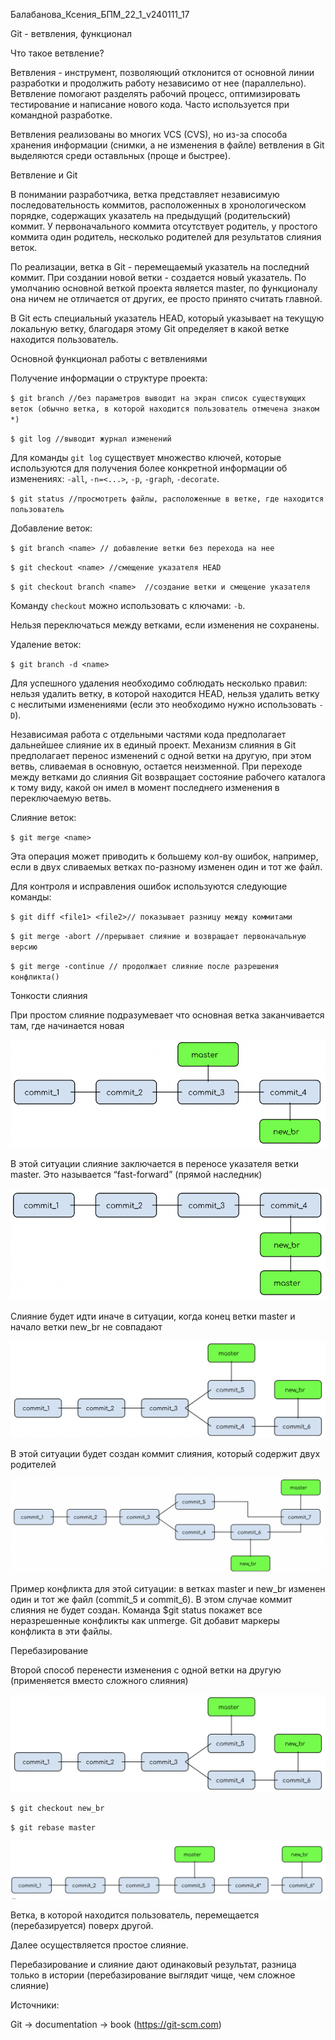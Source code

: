 Балабанова_Ксения_БПМ_22_1_v240111_17 

Git - ветвления, функционал

Что такое ветвление?

Ветвления - инструмент, позволяющий отклонится от основной линии разработки и продолжить работу независимо от нее (параллельно).
Ветвление помогают разделять рабочий процесс, оптимизировать тестирование и написание нового кода. Часто используется при командной разработке.

Ветвления реализованы во многих VCS (CVS), но из-за способа хранения информации (снимки, а не изменения в файле) ветвления в Git выделяются среди оставльных (проще и быстрее). 

Ветвление и Git

В понимании разработчика, ветка представляет независимую последовательность коммитов, расположенных в хронологическом порядке, содержащих указатель на предыдущий (родительский) коммит. У первоначального коммита отсутствует родитель, у простого коммита один родитель, несколько родителей для результатов слияния веток.

По реализации, ветка в Git -  перемещаемый указатель на последний коммит. При создании новой ветки - создается новый указатель.
По умолчанию основной веткой проекта является master, по функционалу она ничем не отличается от других, ее просто принято считать главной.

В Git есть специальный указатель HEAD, который указывает на текущую локальную ветку, благодаря этому Git определяет в какой ветке находится пользователь.

Основной функционал работы с ветвлениями

Получение информации о структуре проекта:


`$ git branch //без параметров выводит на экран список существующих веток (обычно ветка, в которой находится пользователь отмечена знаком *)`

`$ git log //выводит журнал изменений`

Для команды `git log` существует множество ключей, которые используются для получения более конкретной информации об изменениях: `-all`, `-n=<...>`, `-p`, `-graph`, `-decorate`.

`$ git status //просмотреть файлы, расположенные в ветке, где находится пользователь`

Добавление веток:

`$ git branch <name> // добавление ветки без перехода на нее`

`$ git checkout <name> //смещение указателя HEAD`

`$ git checkout branch <name>  //создание ветки и смещение указателя`

Команду `checkout` можно использовать с ключами: `-b`.

Нельзя переключаться между ветками, если изменения не сохранены.

Удаление веток:

`$ git branch -d <name>`

Для успешного удаления необходимо соблюдать несколько правил: нельзя удалить ветку, в которой находится HEAD, нельзя удалить ветку с неслитыми изменениями (если это необходимо нужно использовать `-D`).

Независимая работа с отдельными частями кода предполагает дальнейшее слияние их в единый проект. Механизм слияния в Git предполагает перенос изменений с одной ветки на другую, при этом ветвь, сливаемая в основную, остается неизменной. При переходе между ветками до слияния Git возвращает состояние рабочего каталога к тому виду, какой он имел в момент последнего изменения в переключаемую ветвь.

Слияние веток:

`$ git merge <name>`

Эта операция может приводить к большему кол-ву ошибок, например, если в двух сливаемых ветках по-разному изменен один и тот же файл.

Для контроля и исправления ошибок используются следующие команды:

`$ git diff <file1> <file2>// показывает разницу между коммитами`

`$ git merge -abort //прерывает слияние и возвращает первоначальную версию`

`$ git merge -continue // продолжает слияние после разрешения конфликта()`

Тонкости слияния

При простом слияние подразумевает что основная ветка заканчивается там, где начинается новая

![Простое слияние](1_report.png)

В этой ситуации слияние заключается в переносе указателя ветки master. Это называется “fast-forward” (прямой наследник)

![Результат простого слияния](2_report.png)

Слияние будет идти иначе в ситуации, когда конец ветки master и начало ветки new_br не совпадают

![Сложное слияние](3_report.png)

В этой ситуации будет создан коммит слияния, который содержит двух родителей

![Результат сложного слияния](4_report.png)

Пример конфликта для этой ситуации: в ветках master и new_br изменен один и тот же файл (commit_5 и commit_6). В этом случае коммит слияния не будет создан. Команда $git status покажет все неразрешенные конфликты как unmerge. Git добавит маркеры конфликта в эти файлы.

Перебазирование

Второй способ перенести изменения с одной ветки на другую (применяется вместо сложного слияния)

![Сложное слияние](3_report.png)

`$ git checkout new_br`

`$ git rebase master`

![Перебазирование](5_report.png)

Ветка, в которой находится пользователь, перемещается (перебазируется) поверх другой. 

Далее осуществляется простое слияние.

Перебазирование и слияние дают одинаковый результат, разница только в истории (перебазирование выглядит чище, чем сложное слияние)


Источники: 

Git -> documentation -> book (https://git-scm.com)



